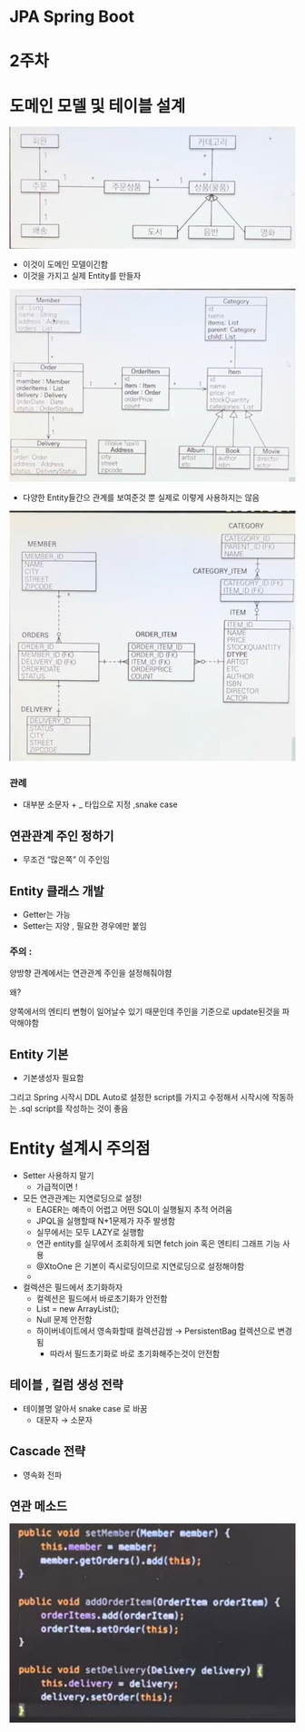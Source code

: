 # JPA Spring Boot

# 2주차

# 도메인 모델 및 테이블 설계

![Untitled](JPA%20Spring%20Boot%207b3baa45346643a691a03fbd7ff0f07a/Untitled.png)

- 이것이 도메인 모델이긴함
- 이것을 가지고 실제 Entity를 만들자

![Untitled](JPA%20Spring%20Boot%207b3baa45346643a691a03fbd7ff0f07a/Untitled%201.png)

- 다양한 Entity들간으 관계를 보여준것 뿐 실제로 이렇게 사용하지는 않음

![Untitled](JPA%20Spring%20Boot%207b3baa45346643a691a03fbd7ff0f07a/Untitled%202.png)

### 관례

- 대부분 소문자 + _ 타입으로 지정 ,snake case

## 연관관계 주인 정하기

- 무조건 “많은쪽” 이 주인임

## Entity 클래스 개발

- Getter는 가능
- Setter는 지양 , 필요한 경우에만 붙임

### 주의 :

양방향 관계에서는 연관관계 주인을 설정해줘야햠 

왜? 

양쪽에서의 엔티티 변형이 일어날수 있기 때문인데 주인을 기준으로 update된것을 파악해야함

## Entity 기본

- 기본생성자 필요함

그리고 Spring 시작시 DDL Auto로 설정한 script를 가지고 수정해서 시작시에 작동하는 .sql script를 작성하는 것이 좋음

# Entity 설계시 주의점

- Setter 사용하지 말기
    - 가급적이면 !
- 모든 연관관계는 지연로딩으로 설정!
    - EAGER는 예측이 어렵고 어떤 SQL이 실행될지 추적 어려움
    - JPQL을 실행할때 N+1문제가 자주 발생함
    - 실무에서는 모두 LAZY로 실행함
    - 연관 entity를 실무에서 조회하게 되면 fetch join 혹은  엔티티 그래프 기능 사용
    - @XtoOne 은 기본이 즉시로딩이므로 지연로딩으로 설정해야함
    - 
- 컬렉션은 필드에서 초기화하자
    - 컬렉션은 필드에서 바로초기화가 안전함
    - List<Order> = new ArrayList();
    - Null 문제 안전함
    - 하이버네이트에서 영속화할때 컬렉션감쌈 → PersistentBag 컬렉션으로 변경됨
        - 따라서 필드초기화로 바로 초기화해주는것이 안전함

## 테이블 , 컬럼 생성 전략

- 테이블명 알아서 snake case 로 바꿈
    - 대문자 → 소문자

## Cascade 전략

- 영속화 전파

## 연관 메소드

![Untitled](JPA%20Spring%20Boot%207b3baa45346643a691a03fbd7ff0f07a/Untitled%203.png)
